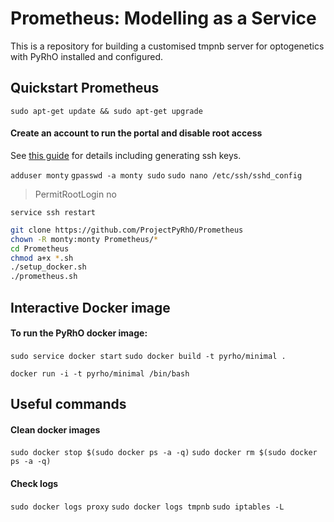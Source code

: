Prometheus: Modelling as a Service
==================================

This is a repository for building a customised tmpnb server for optogenetics with PyRhO installed and configured.

Quickstart Prometheus
---------------------
`sudo apt-get update && sudo apt-get upgrade`
#### Create an account to run the portal and disable root access
See [this guide](https://www.digitalocean.com/community/tutorials/initial-server-setup-with-ubuntu-14-04) for details including generating ssh keys. 

`adduser monty`
`gpasswd -a monty sudo`
`sudo nano /etc/ssh/sshd_config`
> PermitRootLogin no

`service ssh restart`

```bash
git clone https://github.com/ProjectPyRhO/Prometheus
chown -R monty:monty Prometheus/*
cd Prometheus
chmod a+x *.sh
./setup_docker.sh
./prometheus.sh
```

Interactive Docker image
------------------------

#### To run the PyRhO docker image:

`sudo service docker start`
`sudo docker build -t pyrho/minimal .`

`docker run -i -t pyrho/minimal /bin/bash`

Useful commands
---------------

#### Clean docker images
`sudo docker stop $(sudo docker ps -a -q)`
`sudo docker rm $(sudo docker ps -a -q)`

#### Check logs
`sudo docker logs proxy`
`sudo docker logs tmpnb`
`sudo iptables -L`

